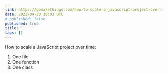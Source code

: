 ```yaml
---
link: https://gomakethings.com/how-to-scale-a-javascript-project-over-time-part-1/
date: 2023-04-30 18:03 UTC
# published: false
published: true
title: ''
tags: []
---
```


How to scale a JavaScript project over time:

1. One file
1. One function
1. One class
